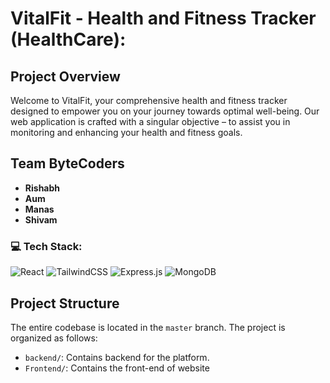 # VitalFit - Health and Fitness Tracker (HealthCare):

## Project Overview

Welcome to VitalFit, your comprehensive health and fitness tracker designed to empower you on your journey towards optimal well-being. Our web application is crafted with a singular objective – to assist you in monitoring and enhancing your health and fitness goals.

## Team ByteCoders

- **Rishabh**
- **Aum**
- **Manas**
- **Shivam**

### 💻 Tech Stack:
![React](https://img.shields.io/badge/react-%2320232a.svg?style=for-the-badge&logo=react&logoColor=%2361DAFB) ![TailwindCSS](https://img.shields.io/badge/tailwindcss-%2338B2AC.svg?style=for-the-badge&logo=tailwind-css&logoColor=white) ![Express.js](https://img.shields.io/badge/express.js-%23404d59.svg?style=for-the-badge&logo=express&logoColor=%2361DAFB) ![MongoDB](https://img.shields.io/badge/MongoDB-%234ea94b.svg?style=for-the-badge&logo=mongodb&logoColor=white)  
## Project Structure

The entire codebase is located in the `master` branch. The project is organized as follows:

- `backend/`: Contains backend for the platform.
- `Frontend/`: Contains the front-end of website
